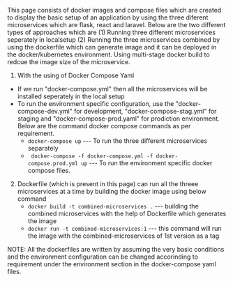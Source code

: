 This page consists of docker images and compose files which are created to display the basic setup of an application by using the three diferent microservices which are flask, react and laravel. Below are the two different types of approaches which are (1) Running three different microservices seperately in localsetup (2) Running the three microservices combined by using the dockerfile which can generate image and it can be deployed in the docker/kubernetes environment. Using multi-stage docker build to redcue the image size of the microservice.

1. With the using of Docker Compose Yaml
- If we run "docker-compose.yml" then all the microservices will be installed seperately in the local setup
- To run the environment specific configuration, use the "docker-compose-dev.yml" for development, "docker-compose-stag.yml" for staging and "docker-compose-prod.yaml" for prodiction environment. Below are the command docker compose commands as per requirement. 
     - `docker-compose up` --- To run the three different microservices separately
     - ` docker-compose -f docker-compose.yml -f docker-compose.prod.yml up` --- To run the environment specific docker compose files.

2. Dockerfile (which is present in this page) can run all the threee microservices at a time by building the docker image using below command
   -  `docker build -t combined-microservices .` --- building the combined microservices with the help of Dockerfile which generates the image
   - `docker run -t combined-microservices:1` --- this command will run the image with the combined-microservices of 1st version as a tag 

NOTE: All the dockerfiles are written by assuming the very basic conditions and the environment configuration can be changed accorinding to requirement under the environment section in the docker-compose yaml files.
